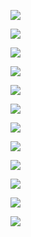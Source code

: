 ![](https://media2.giphy.com/media/LT6BnfiyOWsqQ/giphy.gif)  

![](https://archive-media-0.nyafuu.org/vp/image/1526/65/1526656544737.gif)

![](https://steamuserimages-a.akamaihd.net/ugc/850468045086684100/26AB0C8CDE39D74E51C0B110EF9FA36DB56BCE7B/)

![](https://mblogthumb-phinf.pstatic.net/MjAxOTA4MjNfODQg/MDAxNTY2NTYxODYzNzEz.oCMmltNhbqss68OinjLFrOegmHFpX9X8DAoz6k9d5kkg.nLPWk3Sgy51r9yxZGLAF-o58uG7IG0KcBS02kUCN4Jog.JPEG.hkh5906/IMG_20190823_210313.jpg?type=w800)

![](https://pbs.twimg.com/media/EPi86yqU0AAOH3S?format=jpg&name=large)

![](https://pbs.twimg.com/media/EPi86ypVAAEvTqN?format=jpg&name=large)

![](https://pbs.twimg.com/media/CrRi1UIUAAAlt6e.jpg)

![](https://pm1.narvii.com/6308/6ce45d9cbe62762f1a1657dd80fd80b459514531_hq.jpg)

![](https://cdna.artstation.com/p/assets/images/images/014/812/982/large/rudy-jr-snorlax-2.jpg?1545651347&dl=1)

![](https://i.pinimg.com/originals/4e/0e/7f/4e0e7f61d4b3f4ee482f2d2fc5097264.jpg)

![](https://steamuserimages-a.akamaihd.net/ugc/985611310399906926/642AF95B78C7FBBC74F22D31E6E98E16B25F9B05/)

![](https://i.kym-cdn.com/photos/images/original/000/608/095/2d8.jpg)